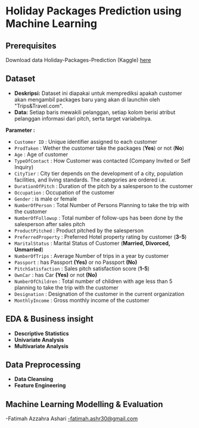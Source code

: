 # Holiday Packages Prediction using Machine Learning


## Prerequisites

Download data Holiday-Packages-Prediction (Kaggle) [here](https://www.kaggle.com/datasets/susant4learning/holiday-package-purchase-prediction)


## Dataset

- **Deskripsi:**
    Dataset ini diapakai untuk memprediksi apakah customer akan mengambil packages baru yang akan di launchin oleh "Trips&Travel.com".
- **Data:**
    Setiap baris mewakili pelanggan, setiap kolom berisi atribut pelanggan
    informasi dari pitch, serta target variabelnya.

**Parameter :**

- `Customer ID` : Unique identifier assigned to each customer
- `ProdTaken` : Wether the customer take the packages (**Yes**) or not (**No**)
- `Age` : Age of customer
- `TypeOfContact` : How Customer was contacted (Company Invited or Self Inquiry)
- `CityTier` : City tier depends on the development of a city, population facilities, and living standards. The categories are ordered i.e.
- `DurationOfPitch` : Duration of the pitch by a salesperson to the customer
- `Occupation` : Occupation of the customer
- `Gender` : is male or female
- `NumberOfPerson` : Total Number of Persons Planning to take the trip with the customer
- `NumberOfFollowup` : Total number of follow-ups has been done by the salesperson after sales pitch
- `ProductPitched` : Product pitched by the salesperson
- `PreferredProperty` : Preferred Hotel property rating by customer (**3-5**)
- `MaritalStatus` : Marital Status of Customer (**Married, Divorced, Unmarried**)
- `NumberOfTrips` : Average Number of trips in a year by customer
- `Passport` : has Passport **(Yes)** or no Passport **(No)**
- `PitchSatisfaction` : Sales pitch satisfaction score (**1-5**)
- `OwnCar` : has Car **(Yes)** or not **(No)**
- `NumberOfChildren` : Total number of children with age less than 5 planning to take the trip with the customer
- `Designation` : Designation of the customer in the current organization
- `MonthlyIncome` : Gross monthly income of the customer 

## EDA & Business insight

- **Descriptive Statistics**
- **Univariate Analysis**
- **Multivariate Analysis**

## Data Preprocessing

- **Data Cleansing**
- **Feature Engineering**

## Machine Learning Modelling & Evaluation

-Fatimah Azzahra Ashari
-fatimah.ashr30@gmail.com

